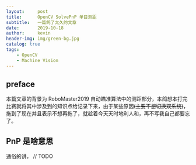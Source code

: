 ```yaml
---
layout:     post
title:      OpenCV SolvePnP 单目测距
subtitle:   一篇鸽了太久的文章
date:       2019-10-18
author:     kevin
header-img: img/green-bg.jpg
catalog: true
tags:
    - OpenCV
    - Machine Vision
---
```




## preface 



本篇文章的背景为 RoboMaster2019 自动瞄准算法中的测距部分，本鸽想本打完比赛就将其中涉及到的知识点给记录下来，由于某些原因~~(主要不想切换双系统)~~，拖到了现在并且表示不想再拖了，就趁着今天天时地利人和，再不写我自己都要忘了。



## PnP 是啥意思



通俗的讲， // TODO